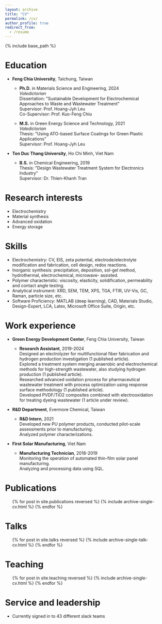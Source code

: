 ```yaml
---
layout: archive
title: "CV"
permalink: /cv/
author_profile: true
redirect_from:
  - /resume
---
```


{% include base_path %}

Education
======
* **Feng Chia University**, Taichung, Taiwan
  * **Ph.D.** in Materials Science and Engineering, 2024
<br>_Valedictorian_
<br>Dissertation: "Sustainable Development for Electrochemical Approaches to Waste and Wastewater Treatment"
<br>Supervisor: Prof. Hoang-Jyh Leu
<br>Co-Supervisor: Prof. Kuo-Feng Chiu

  * **M.S.** in Green Energy Science and Technology, 2021
<br>_Valedictorian_
<br>Thesis: "Using ATO-based Surface Coatings for Green Plastic Applications"
<br>Supervisor: Prof. Hoang-Jyh Leu

* **Ton Duc Thang University**, Ho Chi Minh, Viet Nam
  * **B.S.** in Chemical Engineering, 2019
<br>Thesis: "Design Wastewater Treatment System for Electronics Industry"
<br>Supervisor: Dr. Thien-Khanh Tran

Research interests
======
* Electrochemistry
* Material synthesis
* Advanced oxidation 
* Energy storage

Skills
======
* Electrochemistry: CV, EIS, zeta potential, electrode/electrolyte modification and fabrication, cell design,
redox reactions.
* Inorganic synthesis: precipitation, deposition, sol-gel method, hydrothermal, electrochemical, microwave-
assisted.
* Polymer characteristic: viscosity, elasticity, solidification, permeability and contact angle testing.
* Analytical instrument: XRD, SEM, TEM, XPS, TGA, FTIR, UV-Vis, GC, Raman, particle size, etc.
* Software Proficiency: MATLAB (deep learning), CAD, Materials Studio, Design-Expert, LCA, Latex,
Microsoft Office Suite, Origin, etc.

Work experience
======
* **Green Energy Development Center**, Feng Chia University, Taiwan
  * **Research Assistant**, 2019-2024
	<br>Designed an electrolyzer for multifunctional fiber fabrication and hydrogen production investigation (1
published article).
	<br>Explored a treatment system merging anaerobic and electrochemical methods for high-strength
wastewater, also studying hydrogen production (1 published article).
	<br>Researched advanced oxidation process for pharmaceutical wastewater treatment with process
optimization using response surface methodology (1 published article).
	<br>Developed PVDF/TiO2 composites combined with electrooxidation for treating dyeing wastewater (1
article under review).

* **R&D Department**, Evermore Chemical, Taiwan
  * **R&D Intern**, 2021
	<br>Developed new PU polymer products, conducted pilot-scale assessments prior to manufacturing.
	<br>Analyzed polymer characterizations.

* **First Solar Manufacturing**, Viet Nam
  * **Manufacturing Technician**, 2018-2019
  <br>Monitoring the operation of automated thin-film solar panel manufacturing.
	<br>Analyzing and processing data using SQL.

Publications
======
  <ul>{% for post in site.publications reversed %}
    {% include archive-single-cv.html %}
  {% endfor %}</ul>
  
Talks
======
  <ul>{% for post in site.talks reversed %}
    {% include archive-single-talk-cv.html  %}
  {% endfor %}</ul>
  
Teaching
======
  <ul>{% for post in site.teaching reversed %}
    {% include archive-single-cv.html %}
  {% endfor %}</ul>
  
Service and leadership
======
* Currently signed in to 43 different slack teams
